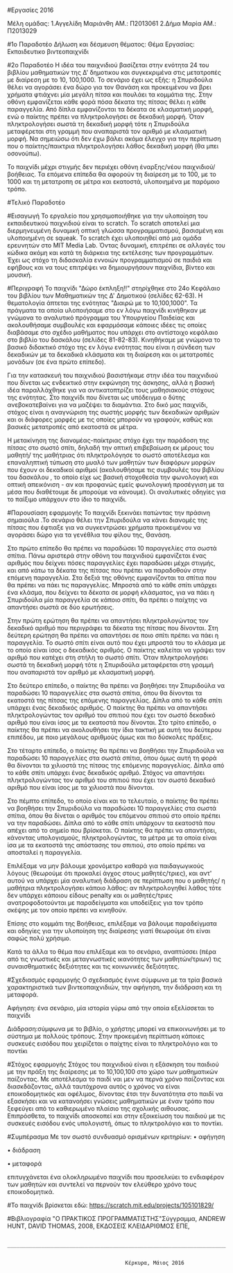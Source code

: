 #Eργασίες 2016

Μέλη ομάδας: 1.Αγγελίδη Μαριάνθη  ΑΜ.: Π2013061 
            2.Δήμα Μαρία          ΑΜ.: Π2013029




             
      
      
#1o Παραδοτέο
Δήλωση και δέσμευση θέματος:
Θέμα Εργασίας: Εκπαιδευτικο βιντεοπαιχνίδι

#2ο Παραδοτέο
H ιδέα του παιχνιδιού βασίζεται στην ενότητα 24 του βιβλίου μαθηματικών της Δ' δημοτικου και συγκεκριμένα στις μετατροπές με διαίρεση με το 10, 100,1000.
Το σενάριο έχει ως εξής: η Σπυριδούλα θέλει να αγοράσει ένα δώρο για τον Θανάση και προκειμένου να βρει χρήματα φτιάχνει μία μεγάλη πίτσα και πουλάει τα κομμάτια της. Στην οθόνη εμφανίζεται κάθε φορά πόσα δέκατα της πίτσας θέλει η κάθε παραγγελία. Από δίπλα εμφανίζονται τα δέκατα σε κλασματική μορφή, ενώ ο παίκτης πρέπει να πληκτρολογήσει σε δεκαδική μορφή. Όταν πληκτρολογήσει σωστά τη δεκαδική μορφή τότε η Σπυριδούλα μεταφέρεται στη γραμμή που αναπαριστά τον αριθμό με κλασματική μορφή. Να σημειώσω ότι δεν έχω βάλει ακόμα έλεγχο για την περίπτωση που ο παίκτης/παικτρια πληκτρολογήσει λάθος δεκαδική μορφή (θα μπει οσονούπω).

Το παιχνίδι μέχρι στιγμής δεν περιέχει οθόνη έναρξης/νέου παιχνιδιού/βοήθειας.
Τα επόμενα επίπεδα θα αφορούν τη διαίρεση με το 100, με το 1000 και τη μετατροπη σε μέτρα και εκατοστά, υλοποιημένα με παρόμοιο τρόπο. 





#Τελικό Παραδοτέο

#Εισαγωγή
Το εργαλείο που χρησιμοποιήθηκε για την υλοποίηση του εκπαιδευτικού παιχνιδιού είναι το scratch. Το scratch αποτελεί μια διερμηνευμένη δυναμική οπτική γλώσσα προγραμματισμού, βασισμένη και υλοποιημένη σε squeak. Το scratch έχει υλοποιηθεί από μια ομάδα ερευνητών στο MIT Media Lab. Όντας δυναμική, επιτρέπει σε αλλαγές του κώδικα ακόμη και κατά τη διάρκεια της εκτέλεσης των προγραμμάτων. Έχει ως στόχο τη διδασκαλία εννοιών προγραμματισμού σε παιδιά και εφήβους και να τους επιτρέψει να δημιουργήσουν παιχνίδια, βίντεο και μουσική. 

#Περιγραφή
Το παιχνίδι "Δώρο έκπληξη!!" στηρίχθηκε στο 24ο Κεφάλαιο του βιβλίου των Μαθηματικών της Δ' Δημοτικού (σελίδες 62-63).
Η θεματολογία άπτεται της ενότητας "Διαιρώ με το 10,100,1000". Τα πράγματα τα οποία υλοποιήσαμε στο εν λόγω παιχνίδι κινήθηκαν με γνώμονα το αναλυτικό πρόγραμμα του Υπουργείου Παιδείας και ακολουθήσαμε συμβουλές και εφαρμόσαμε κάποιες ιδέες τις οποίες διαβάσαμε στο σχέδιο μαθήματος που υπάρχει στο αντίστοιχο κεφάλαιο στο βιβλίο του δασκάλου (σελίδες 81-82-83). Κινηθήκαμε με γνώμονα το βασικό διδακτικό στόχο της εν λόγω ενότητας που είναι η σύνδεση των δεκαδικών με τα δεκαδικά κλάσματα και τη διαίρεση και οι  μετατροπές μονάδων (σε ένα πρώτο επίπεδο). 

Για την κατασκευή του παιχνιδιού βασιστήκαμε στην ιδέα του παιχνιδιού που δίνεται ως ενδεικτικό στην εκφώνηση της άσκησης, αλλά η βασική ιδέα παραλλάχθηκε για να αντικατοπτρίζει τους μαθησιακούς στόχους της ενότητας. Στο παιχνίδι που δίνεται ως υπόδειγμα ο δύτης ανεβοκατεβαίνει για να μαζέψει τα διαμάντια. Στο δικό μας παιχνίδι, στόχος είναι η αναγνώριση της σωστής μορφής των δεκαδικών αριθμών και οι διάφορες μορφές με τις οποίες μπορούν να γραφούν, καθώς και βασικές μετατροπές από εκατοστά σε μέτρα. 

Η μετακίνηση της διανομέας-παίκτριας στόχο έχει την παράδοση της πίτσας στο σωστό σπίτι, δηλαδή την οπτική επιβεβαίωση εκ μέρους του μαθητή/ της μαθήτριας ότι πληκτρολόγησε το σωστό αποτέλεσμα και επαναληπτική τύπωση στο μυαλό των μαθητών των διαφόρων μορφών που έχουν οι δεκαδικοί αριθμοί (ακολουθήσαμε τις συμβουλές του βιβλίου του δασκάλου , το οποίο είχε ως βασική στοχοθεσία την φωνολογική και οπτική απεικόνιση - αν και προφανώς εμείς φωνολογική προσέγγιση με τα μέσα που διαθέτουμε δε μπορούμε να κάνουμε).
Οι αναλυτικές οδηγίες για το παίξιμο υπάρχουν στο ίδιο το παιχνίδι.

#Παρουσίαση εφαρμογής
Το παιχνίδι ξεκινάει πατώντας την πράσινη σημαιούλα .Το σενάριο θέλει την Σπυριδούλα να κάνει διανομές της πίτσας που έφτιαξε για να συγκεντρώσει χρήματα προκειμένου να αγοράσει δώρο  για τα γενέθλια του φίλου της, Θανάση.

Στο πρώτο επίπεδο θα πρέπει να παραδώσει 10 παραγγελίες στα σωστά σπίτια. Πάνω αριστερά στην οθόνη του παιχνιδιού εμφανίζεται ένας αριθμός που δείχνει πόσες παραγγελίες έχει παραδώσει μέχρι στιγμής, και από κάτω τα δέκατα της πίτσας που πρέπει να παραδοθούν στην επόμενη παραγγελία. Στα δεξιά της οθόνης εμφανίζονται τα σπίτια που θα πρέπει να πάει τις παραγγελίες. Μπροστά από το κάθε σπίτι υπάρχει ένα κλάσμα, που δείχνει τα δέκατα σε μορφή κλάσματος, για να πάει η Σπυριδούλα μία παραγγελία σε κάποιο σπίτι, θα πρέπει ο παίχτης να απαντήσει σωστά σε δύο ερωτήσεις.

Στην πρώτη ερώτηση θα πρέπει να απαντήσει πληκτρολογώντας τον δεκαδικό αριθμό που περιγράφει τα δέκατα της πίτσας που δίνονται. Στη δεύτερη ερώτηση θα πρέπει να απαντήσει σε ποιο σπίτι πρέπει να πάει η παραγγελία. Το σωστό σπίτι είναι αυτό που έχει μπροστά του το κλάσμα με το οποίο είναι ίσος ο δεκαδικός αριθμός. Ο παίκτης καλείται να γράψει τον αριθμό που κατέχει στη στήλη το σωστό σπίτι. Όταν πληκτρολογήσει σωστά τη δεκαδική μορφή τότε η Σπυριδούλα μεταφέρεται στη γραμμή που αναπαριστά τον αριθμό με κλασματική μορφή.

Στο δεύτερο επίπεδο, ο παίκτης θα πρέπει να βοηθήσει την Σπυριδούλα να παραδώσει 10 παραγγελίες στα σωστά σπίτια, όπου θα δίνονται τα εκατοστά της πίτσας της επόμενης παραγγελίας. Δίπλα από το κάθε σπίτι υπάρχει ένας δεκαδικός αριθμός. Ο παίκτης θα πρέπει να απαντήσει πληκτρολογώντας τον αριθμό του σπιτιού που έχει τον σωστό δεκαδικό αριθμό που είναι ίσος με τα εκατοστά που δίνονται.
Στο τρίτο επίπεδο, ο παίκτης θα πρέπει  να ακολουθήσει την ίδια τακτική με αυτή του δεύτερου επιπέδου, με ποιο μεγάλους αριθμούς όμως και πιο δύσκολες πράξεις. 

Στο τέταρτο επίπεδο, ο παίκτης θα πρέπει να βοηθήσει την Σπυριδούλα να παραδώσει 10 παραγγελίες στα σωστά σπίτια, όπου όμως αυτή τη φορά θα δίνονται τα χιλιοστά της πίτσας της επόμενης παραγγελίας. Δίπλα από το κάθε σπίτι υπάρχει ένας δεκαδικός αριθμό. Στόχος να απαντήσει πληκτρολογώντας τον αριθμό του σπιτιού που έχει τον σωστό δεκαδικό αριθμό που είναι ίσος με τα χιλιοστά που δίνονται. 

Στο πέμπτο επίπεδο, το οποίο είναι και το τελευταίο, ο παίκτης θα πρέπει να βοηθήσει την Σπυριδούλα να παραδώσει 10 παραγγελίες στα σωστά σπίτια, όπου θα δίνεται ο αριθμός του επόμενου σπιτιού στο οποίο πρέπει να την παραδώσει. Δίπλα από το κάθε σπίτι υπάρχουν τα εκατοστά που απέχει από το σημείο που βρίσκεται. Ο παίκτης θα πρέπει να απαντήσει, κάνοντας υπολογισμούς, πληκτρολογώντας, τα μέτρα με τα οποία είναι ίσα με τα εκατοστά της απόστασης του σπιτιού, στο οποίο πρέπει να αποσταλεί η παραγγελία.  


Επιλέξαμε να μην βάλουμε χρονόμετρο καθαρά για παιδαγωγικούς λόγους (θεωρούμε ότι προκαλεί άγχος στους μαθητές/τριες), και αντ' αυτού να υπάρχει μία αναλυτική διάδραση σε περίπτωση που ο μαθητής/ η μαθήτρια πληκτρολογήσει κάποιο λάθος: αν πληκτρολογηθεί λάθος τότε δεν υπάρχει κάποιου είδους penalty και οι μαθητές/τριες ανατροφοδοτούνται με παραδείγματα και υποδείξεις για τον τρόπο σκέψης με τον οποίο πρέπει να κινηθούν. 

Επίσης στο κομμάτι της Βοήθειας, επιλέξαμε να βάλουμε παραδείγματα και οδηγίες για την υλοποίηση της διαίρεσης γιατί θεωρούμε ότι είναι σαφώς πολύ χρήσιμο. 

Κατά τα άλλα το θέμα που επιλέξαμε και το σενάριο, αναπτύσσει (πέρα από τις γνωστικές και μεταγνωστικές ικανότητες των μαθητών/τριων) τις συναισθηματικές δεξιότητες και τις κοινωνικές δεξιότητες.



#Σχεδιασμός εφαρμογής
Ο σχεδιασμός έγινε σύμφωνα με τα τρία βασικά χαρακτηριστικά των βιντεοπαιχνιδιών, την αφήγηση, την διάδραση και τη μεταφορά. 

 Αφήγηση: ένα σενάριο, μία ιστορία γύρω από την οποία εξελίσσεται το παιχνίδι

 Διάδραση:σύμφωνα με το βιβλίο, ο χρήστης μπορεί να επικοινωνήσει με το σύστημα με πολλούς τρόπους. Στην προκειμένη περίπτωση κάποιες συσκευές εισόδου που χειρίζεται ο παίχτης είναι το πληκτρολόγιο και το ποντίκι

#Στόχος εφαρμογής
Στόχος του παιχνιδιού είναι η εξάσκηση του παιδιού με την πράξη της διαίρεσης με το 10,100,100 στο χώρο των μαθηματικών παίζοντας. Με αποτέλεσμα το παιδί ναι μεν να περνά χρόνο παίζοντας και διασκδάζοντας, αλλά ταυτόχρονα αυτός ο χρόνος να είναι εποικοδομητικός και οφέλιμος, δίνοντας έτσι την δυνατότητα στο παιδί να εξασκήσει και να κατανοήσει γνώσεις μαθηματικών με έναν τρόπο που ξεφεύγει από το καθιερωμένο πλαίσιο της σχολικής αιθουσας. Επιπρόσθετα, το παιχνίδι αποσκοπεί και στην εξοικείωση του παιδιού με τις συσκευές εισόδου ενός υπολογιστή, όπως το πληκτρολόγιο και το ποντίκι. 

#Συμπέρασμα
Με τον σωστό συνδυασμό ορισμένων κριτηρίων:
•	 αφήγηση

•	 διάδραση

•	 μεταφορά 

επιτυγχάνεται ένα ολοκληρωμένο παιχνίδι που προσελκύει το ενδιαφέρον των μαθητών και συντελεί να περνούν τον ελεύθερο χρόνο τους εποικοδομητικά. 



#Το παιχνίδι βρίσκεται εδώ:
https://scratch.mit.edu/projects/105101829/


#Βιβλιογραφία
"Ο ΠΡΑΚΤΙΚΟΣ ΠΡΟΓΡΑΜΜΑΤΙΣΤΗΣ"Σύγγραμμα, ANDREW HUNT, DAVID THOMAS, 2008, ΕΚΔΟΣΕΙΣ ΚΛΕΙΔΑΡΙΘΜΟΣ ΕΠΕ, 

               ________________________________________________________________________________________________
    
    
                                          Κέρκυρα, Μάιος 2016



















